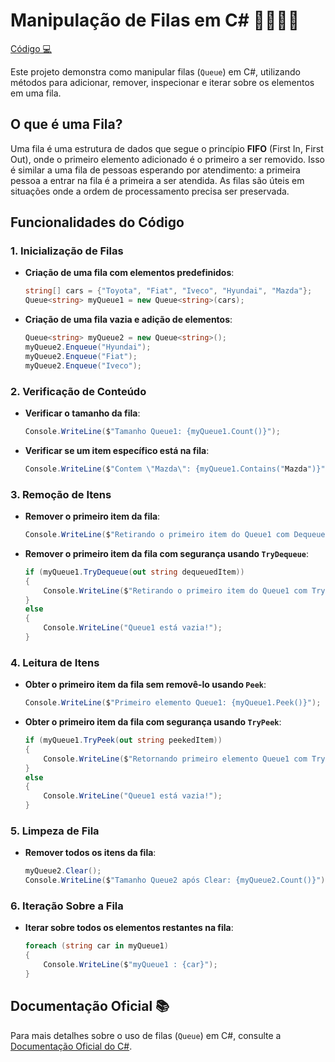 # Manipulação de Filas em C# 🚶‍♂️🚶‍♀️

[Código 💻](Queue/Program.cs)

Este projeto demonstra como manipular filas (`Queue`) em C#, utilizando métodos para adicionar, remover, inspecionar e iterar sobre os elementos em uma fila.

## O que é uma Fila?

Uma fila é uma estrutura de dados que segue o princípio **FIFO** (First In, First Out), onde o primeiro elemento adicionado é o primeiro a ser removido. Isso é similar a uma fila de pessoas esperando por atendimento: a primeira pessoa a entrar na fila é a primeira a ser atendida. As filas são úteis em situações onde a ordem de processamento precisa ser preservada.

## Funcionalidades do Código

### 1. Inicialização de Filas

- **Criação de uma fila com elementos predefinidos**:
    ```csharp
    string[] cars = {"Toyota", "Fiat", "Iveco", "Hyundai", "Mazda"}; 
    Queue<string> myQueue1 = new Queue<string>(cars);
    ```

- **Criação de uma fila vazia e adição de elementos**:
    ```csharp
    Queue<string> myQueue2 = new Queue<string>();
    myQueue2.Enqueue("Hyundai");
    myQueue2.Enqueue("Fiat");
    myQueue2.Enqueue("Iveco");
    ```

### 2. Verificação de Conteúdo

- **Verificar o tamanho da fila**:
    ```csharp
    Console.WriteLine($"Tamanho Queue1: {myQueue1.Count()}");
    ```

- **Verificar se um item específico está na fila**:
    ```csharp
    Console.WriteLine($"Contem \"Mazda\": {myQueue1.Contains("Mazda")}");
    ```

### 3. Remoção de Itens

- **Remover o primeiro item da fila**:
    ```csharp
    Console.WriteLine($"Retirando o primeiro item do Queue1 com Dequeue: {myQueue1.Dequeue()}");
    ```

- **Remover o primeiro item da fila com segurança usando `TryDequeue`**:
    ```csharp
    if (myQueue1.TryDequeue(out string dequeuedItem))
    {
        Console.WriteLine($"Retirando o primeiro item do Queue1 com TryDequeue: {dequeuedItem}");
    }
    else
    {
        Console.WriteLine("Queue1 está vazia!");
    }
    ```

### 4. Leitura de Itens

- **Obter o primeiro item da fila sem removê-lo usando `Peek`**:
    ```csharp
    Console.WriteLine($"Primeiro elemento Queue1: {myQueue1.Peek()}");
    ```

- **Obter o primeiro item da fila com segurança usando `TryPeek`**:
    ```csharp
    if (myQueue1.TryPeek(out string peekedItem))
    {
        Console.WriteLine($"Retornando primeiro elemento Queue1 com TryPeek: {peekedItem}");
    }
    else
    {
        Console.WriteLine("Queue1 está vazia!");
    }
    ```

### 5. Limpeza de Fila

- **Remover todos os itens da fila**:
    ```csharp
    myQueue2.Clear();
    Console.WriteLine($"Tamanho Queue2 após Clear: {myQueue2.Count()}");
    ```

### 6. Iteração Sobre a Fila

- **Iterar sobre todos os elementos restantes na fila**:
    ```csharp
    foreach (string car in myQueue1)
    {
        Console.WriteLine($"myQueue1 : {car}");
    }
    ```

## Documentação Oficial 📚

Para mais detalhes sobre o uso de filas (`Queue`) em C#, consulte a [Documentação Oficial do C#](https://learn.microsoft.com/dotnet/api/system.collections.generic.queue-1).